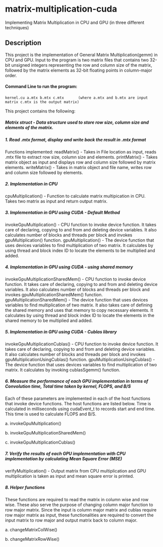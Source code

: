 # matrix-multiplication-cuda
Implementing Matrix Multiplication in CPU and GPU (in three different techniques)

## Description
This project is the implementation of General Matrix Multiplication(gemm) in CPU and GPU. Input to the program is two matrix files that contains two 32-bit unsigned integers representing the row and column size of the matrix, followed by the matrix elements as 32-bit floating points in column-major order.
#### Command Line to run the program: 
`
kernel.cu a.mtx b.mtx c.mtx      
`
`
(where a.mtx and b.mtx are input matrix
      c.mtx is the output matrix)
`

This project contains the following:
##### Matrix struct - Data structure used to store row size, column size and elements of the matrix.
##### 1. Read .mtx format, display and write back the result in .mtx format
Functions implemented: 
readMatrix() - Takes in File location as input, reads .mtx file to extract row size, column size and elements.
printMatrix() - Takes matrix object as input and displays row and column size followed by matrix elements.
writeMatrix() - Takes in matrix object and file name, writes row and column size followed by elements.

##### 2. Implementation in CPU
cpuMultiplication() - Function to calculate matrix multipication in CPU. Takes two matrix as input and return output matrix.

##### 3. Implementation in GPU using CUDA - Default Method
invokeGpuMultiplication() - CPU function to invoke device function. It takes care of declaring, copying to and from and deleting device variables. It also calculates number of blocks and threads per block and invokes gpuMultiplication() function.
gpuMultiplication() - The device function that uses devices variables to find multiplication of two matrix. It calculates by using thread and block index ID to locate the elements to be multiplied and added.

##### 4. Implementation in GPU using CUDA - using shared memory
invokeGpuMultiplicationSharedMem() - CPU function to invoke device function. It takes care of declaring, copying to and from and deleting device variables. It also calculates number of blocks and threads per block and invokes gpuMultiplicationSharedMem() function.
gpuMultiplicationSharedMem() - The device function that uses devices variables to find multiplication of two matrix. It also takes care of defining the shared memory and uses that memory to copy necessary elements. It calculates by using thread and block index ID to locate the elements in the shared memory to be multiplied and added.

##### 5. Implementation in GPU using CUDA - Cublas library
invokeGpuMultiplicationCublas() - CPU function to invoke device function. It takes care of declaring, copying to and from and deleting device variables. It also calculates number of blocks and threads per block and invokes gpuMultiplicationUsingCublas() function.
gpuMultiplicationUsingCublas() - The device function that uses devices variables to find multiplication of two matrix. It calculates by invoking cublasSgemm() function.

##### 6. Measure the performance of each GPU implementation in terms of Convolution time, Total time taken by kernel, FLOPS, and B/S
Each of these parameters are implemented in each of the host functions that invoke device functions. The host functions are listed below. Time is calculated in milliseconds using cudaEvent_t to records start and end time. This time is used to calculate FLOPS and B/S.

a. invokeGpuMultiplication()

b. invokeGpuMultiplicationSharedMem()

c. invokeGpuMultiplicationCublas()

##### 7. Verify the results of each GPU implementation with CPU implementation by calculating Mean Square Error (MSE)
verifyMultiplication() - Output matrix from CPU multiplication and GPU multiplication is taken as input and mean square error is printed.

##### 8. Helper functions
These functions are required to read the matrix in column wise and row wise. These also serve the purpose of changing column major function to row major matrix. Since the input is column major matrix and cublas require row major matrix as input, these functionalities are required to convert the input matrix to row major and output matrix back to column major.

a. changeMatrixColWise()

b. changeMatrixRowWise() 
